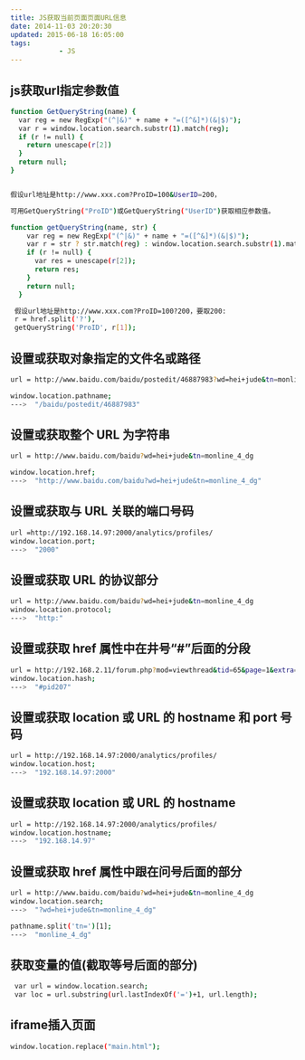 ```yaml
---
title: JS获取当前页面页面URL信息
date: 2014-11-03 20:20:30
updated: 2015-06-18 16:05:00
tags:
			- JS
---
```


## js获取url指定参数值
``` bash
function GetQueryString(name) {
  var reg = new RegExp("(^|&)" + name + "=([^&]*)(&|$)");
  var r = window.location.search.substr(1).match(reg);
  if (r != null) {
    return unescape(r[2])
  }
  return null;
}


假设url地址是http://www.xxx.com?ProID=100&UserID=200，

可用GetQueryString("ProID")或GetQueryString("UserID")获取相应参数值。
```
<!--more-->
``` bash
function getQueryString(name, str) {
    var reg = new RegExp("(^|&)" + name + "=([^&]*)(&|$)");
    var r = str ? str.match(reg) : window.location.search.substr(1).match(reg);
    if (r != null) {
      var res = unescape(r[2]);
      return res;
    }
    return null;
  }

 假设url地址是http://www.xxx.com?ProID=100?200，要取200:
 r = href.split('?'),
 getQueryString('ProID', r[1]);
```

## 设置或获取对象指定的文件名或路径
``` bash
url = http://www.baidu.com/baidu/postedit/46887983?wd=hei+jude&tn=monline_4_dg

window.location.pathname;
--->  "/baidu/postedit/46887983"
```

## 设置或获取整个 URL 为字符串
``` bash
url = http://www.baidu.com/baidu?wd=hei+jude&tn=monline_4_dg

window.location.href;
--->  "http://www.baidu.com/baidu?wd=hei+jude&tn=monline_4_dg"
```

## 设置或获取与 URL 关联的端口号码
``` bash
url =http://192.168.14.97:2000/analytics/profiles/
window.location.port;
--->  "2000"
```

## 设置或获取 URL 的协议部分
``` bash
url = http://www.baidu.com/baidu?wd=hei+jude&tn=monline_4_dg
window.location.protocol;
--->  "http:"
```

## 设置或获取 href 属性中在井号“#”后面的分段
``` bash
url = http://192.168.2.11/forum.php?mod=viewthread&tid=65&page=1&extra=#pid207
window.location.hash;
--->  "#pid207"
```

## 设置或获取 location 或 URL 的 hostname 和 port 号码
``` bash
url = http://192.168.14.97:2000/analytics/profiles/
window.location.host;
--->  "192.168.14.97:2000"
```

## 设置或获取 location 或 URL 的 hostname
``` bash
url = http://192.168.14.97:2000/analytics/profiles/
window.location.hostname;
--->  "192.168.14.97"
```

## 设置或获取 href 属性中跟在问号后面的部分
``` bash
url = http://www.baidu.com/baidu?wd=hei+jude&tn=monline_4_dg
window.location.search;
--->  "?wd=hei+jude&tn=monline_4_dg"

pathname.split('tn=')[1];
--->  "monline_4_dg"
```

## 获取变量的值(截取等号后面的部分)
``` bash
 var url = window.location.search;
 var loc = url.substring(url.lastIndexOf('=')+1, url.length);
```

## iframe插入页面
``` bash
window.location.replace("main.html");
```
